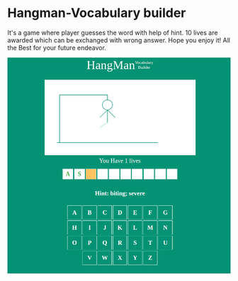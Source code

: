 # Hangman-Vocabulary builder

It's a game where player guesses the word with help of hint. 10 lives are awarded which can be exchanged with wrong answer. Hope you enjoy it! All the Best for your future endeavor. 

![Hangman vocabulary practice](./hangman.png)